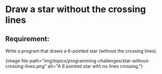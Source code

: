 # Draw a star without the crossing lines

## Requirement:

Write a program that draws a 6-pointed star (without the crossing lines).  

{image file-path="img/topics/programming-challenges/star-without-crossing-lines.png" alt="A 6 pointed star with no lines crossing."}
